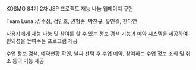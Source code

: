 KOSMO 84기 2차 JSP 프로젝트
재능 나눔 웹페이지 구현

Team Luna :김수정, 정인호, 권형준, 박찬규, 유인길, 한다연

사용자에게 재능 나눔 및 참여를 할 수 있는 정보 검색 기능과 예약 시스템을 제공하여 편의성을 높여주는 프로그램 제공

수업 정보 검색, 예약현황 확인, 날짜 선택 후 수업 예약,  참여하는 수업 정보 조회 및 취소 등의 기능 제공
